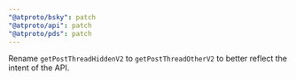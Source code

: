 ```yaml
---
"@atproto/bsky": patch
"@atproto/api": patch
"@atproto/pds": patch
---
```


Rename `getPostThreadHiddenV2` to `getPostThreadOtherV2` to better reflect the intent of the API.
